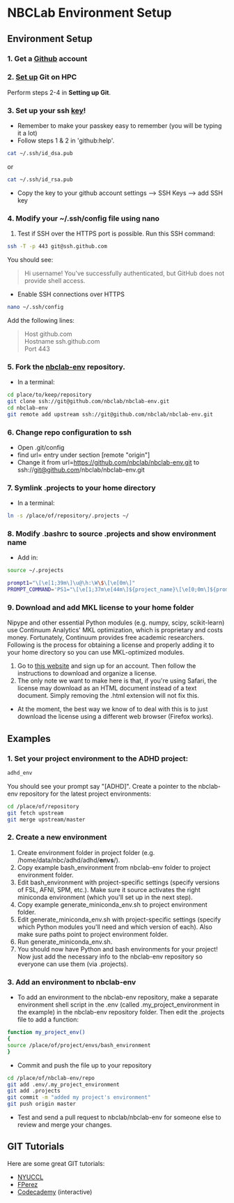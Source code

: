 NBCLab Environment Setup
======

Environment Setup
-----------------

### 1. Get a [Github](https://github.com/) account

### 2. [Set up](https://help.github.com/articles/set-up-git/) Git on HPC
Perform steps 2-4 in **Setting up Git**.

### 3. Set up your ssh [key](https://help.github.com/articles/generating-ssh-keys/)!
- Remember to make your passkey easy to remember (you will be typing it a lot)
- Follow steps 1 & 2 in 'github:help'.

```bash
cat ~/.ssh/id_dsa.pub
```

or

```bash
cat ~/.ssh/id_rsa.pub
```

 - Copy the key to your github account settings --> SSH Keys --> add SSH key
### 4. Modify your ~/.ssh/config file using nano
 1. Test if SSH over the HTTPS port is possible. Run this SSH command:

```bash
ssh -T -p 443 git@ssh.github.com
```

You should see:

> Hi username! You've successfully authenticated, but GitHub does not provide shell access.

- Enable SSH connections over HTTPS

```bash
nano ~/.ssh/config
```

Add the following lines:  
> Host github.com  
> Hostname ssh.github.com  
> Port 443  

### 5. Fork the [nbclab-env](https://github.com/NBCLab/nbclab-env) repository.
- In a terminal: 

```bash
cd place/to/keep/repository
git clone ssh://git@github.com/nbclab/nbclab-env.git
cd nbclab-env
git remote add upstream ssh://git@github.com/nbclab/nbclab-env.git
```

### 6. Change repo configuration to ssh
- Open .git/config
- find url= entry under section [remote "origin"]
- Change it from url=https://github.com/nbclab/nbclab-env.git
to ssh://git@github.com/nbclab/nbclab-env.git


### 7. Symlink .projects to your home directory
- In a terminal:
```bash
ln -s /place/of/repository/.projects ~/
```

### 8. Modify .bashrc to source .projects and show environment name
- Add in:
```bash
source ~/.projects

prompt1="\[\e[1;39m\]\u@\h:\W\$\[\e[0m\]"
PROMPT_COMMAND='PS1="\[\e[1;37m\e[44m\]${project_name}\[\e[0;0m\]${prompt1} "'
```

### 9. Download and add MKL license to your home folder
Nipype and other essential Python modules (e.g. numpy, scipy, scikit-learn) use Continuum Analytics' MKL optimization, which is proprietary and costs money. Fortunately, Continuum provides free academic researchers. Following is the process for obtaining a license and properly adding it to your home directory so you can use MKL-optimized modules.

1. Go to [this website](https://www.continuum.io/anaconda-academic-subscriptions-available) and sign up for an account. Then follow the instructions to download and organize a license.
2. The only note we want to make here is that, if you're using Safari, the license may download as an HTML document instead of a text document. Simply removing the .html extension will not fix this.
  - At the moment, the best way we know of to deal with this is to just download the license using a different web browser (Firefox works).

## Examples

### 1. Set your project environment to the ADHD project:

```bash
adhd_env
```

You should see your prompt say "[ADHD]". Create a pointer to the nbclab-env repository for the latest project environments:

```bash
cd /place/of/repository
git fetch upstream
git merge upstream/master
```

### 2. Create a new environment

1. Create environment folder in project folder (e.g. /home/data/nbc/adhd/adhd/**envs**/).
2. Copy example bash_environment from nbclab-env folder to project environment folder.
3. Edit bash_environment with project-specific settings (specify versions of FSL, AFNI, SPM, etc.). Make sure it source activates the right miniconda environment (which you'll set up in the next step).
4. Copy example generate_miniconda_env.sh to project environment folder.
5. Edit generate_miniconda_env.sh with project-specific settings (specify which Python modules you'll need and which version of each). Also make sure paths point to project environment folder.
6. Run generate_miniconda_env.sh.
7. You should now have Python and bash environments for your project! Now just add the necessary info to the nbclab-env repository so everyone can use them (via .projects).

### 3. Add an environment to nbclab-env

- To add an environment to the nbclab-env repository, make a separate environment shell script in the .env (called .my_project_environment in the example) in the nbclab-env repository folder. Then edit the .projects file to add a function:

```bash
function my_project_env()
{
source /place/of/project/envs/bash_environment
}
```

- Commit and push the file up to your repository

```bash
cd /place/of/nbclab-env/repo
git add .env/.my_project_environment
git add .projects
git commit -m "added my project's environment"
git push origin master
```

- Test and send a pull request to nbclab/nbclab-env for someone else to review and merge your changes.



## GIT Tutorials
Here are some great GIT tutorials:  
- [NYUCCL](http://nyuccl.org/pages/gittutorial/)  
- [FPerez](http://nbviewer.ipython.org/github/fperez/reprosw/blob/master/Version%20Control.ipynb)
- [Codecademy](https://www.codecademy.com/learn) (interactive)

